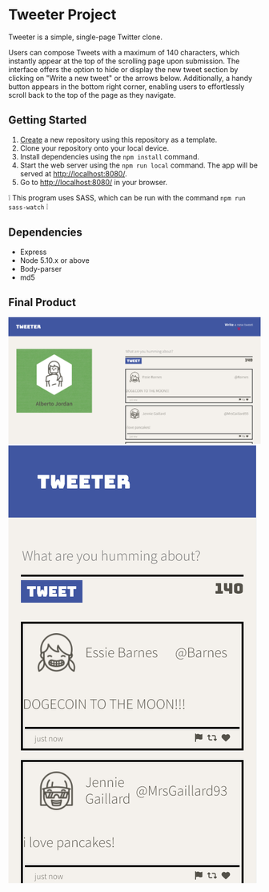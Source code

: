 # Tweeter Project

Tweeter is a simple, single-page Twitter clone.

Users can compose Tweets with a maximum of 140 characters, which instantly appear at the top of the scrolling page upon submission. The interface offers the option to hide or display the new tweet section by clicking on "Write a new tweet" or the arrows below. Additionally, a handy button appears in the bottom right corner, enabling users to effortlessly scroll back to the top of the page as they navigate.

## Getting Started

1. [Create](https://docs.github.com/en/repositories/creating-and-managing-repositories/creating-a-repository-from-a-template) a new repository using this repository as a template.
2. Clone your repository onto your local device.
3. Install dependencies using the `npm install` command.
3. Start the web server using the `npm run local` command. The app will be served at <http://localhost:8080/>.
4. Go to <http://localhost:8080/> in your browser.

❕ This program uses SASS, which can be run with the command `npm run sass-watch` ❕

## Dependencies

- Express
- Node 5.10.x or above
- Body-parser
- md5

## Final Product

![Desktop](https://github.com/Alberto-Jordan/tweeter/blob/master/docs/Desktop-tweeter.png)
![Mobile](https://github.com/Alberto-Jordan/tweeter/blob/master/docs/Mobile-tweeter.png)
